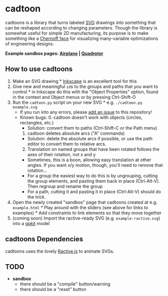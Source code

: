 # cadtoon

cadtoons is a library that turns labeled [SVG](https://en.wikipedia.org/wiki/Scalable_Vector_Graphics) drawings into something that can be reshaped according to changing parameters. Though the library is somewhat useful for simple 2D manufacturing, its purpose is to make something like a [Chernoff face](https://en.wikipedia.org/wiki/Chernoff_face) for visualizing many-variable optimizations of engineering designs.

**Example sandbox pages: [Airplane](http://bqpd.github.io/cadtoon/examples/flightconditions.html) |  [Quadrotor](http://bqpd.github.io/cadtoon/examples/quadrotor.html)**

## How to use cadtoons

  1. Make an SVG drawing
    * [Inkscape](http://www.inkscape.org) is an excellent tool for this
  2. Give new and meaningful `id`s to the groups and paths that you want to control
    * in Inkscape do this with the "Object Properties" option, found in the context and Object menus or by pressing Ctrl-Shift-O
  3. Run the `cadtoon.py` script on your new SVG
    * e.g. `./cadtoon.py example.svg`
      * If you run into any errors, please [add an issue](https://github.com/bqpd/cadtoons/issues/new) to this repository!
      * Known bugs:
        0. cadtoon doesn't work with objects (circles, rectangles, etc.)
          * Solution: convert them to paths (Ctrl-Shift-C or the Path menu)
        1. cadtoon deletes absolute arcs ("A" commands)
          * Solution: delete the absolute arcs if possible, or use the path editor to convert them to relative arcs.
        2. Translation on named groups that have been rotated follows the axes of their rotation, not x and y
          * Sometimes, this is a boon, allowing easy translation at other angles. If you want x/y motion, though, you'll need to remove that rotation...
          * For a group the easiest way to do this is by ungrouping, cutting the group elements, and pasting them back in place (Ctrl-Alt-V). Then regroup and rename the group
          * For a path, cutting it and pasting it in place (Ctrl-Alt-V) should do the trick.
  4. Open the newly created "sandbox" page that cadtoons created at e.g. `example.html`
    * Play around with the sliders (see above for links to examples)
    * Add constraints to link elements so that they move together
  5. (coming soon) Import the ractive-ready SVG (e.g. `example-ractive.svg`) into a [gpkit](https://github.com/convexopt/gpkit) model


## cadtoons Dependencies

cadtoons uses the lovely [Ractive.js](ractivejs.org) to animate SVGs.

## TODO

  * **sandbox**
    * there should be a "compile" button/warning
    * there should be a "reset" button
